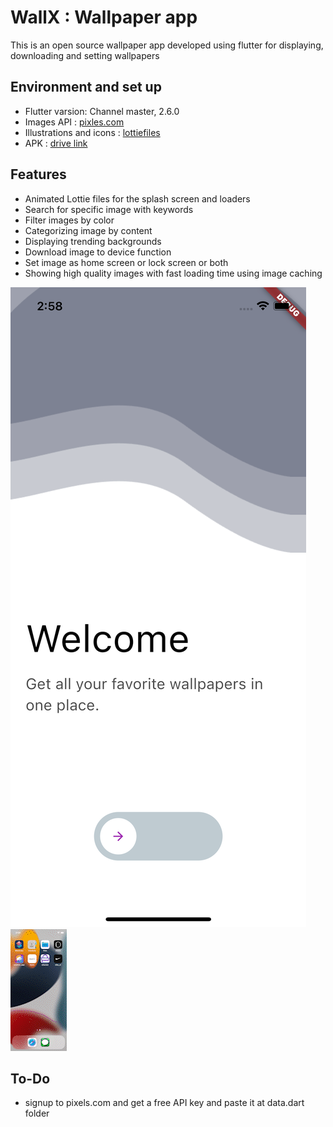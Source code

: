 # WallX : Wallpaper app

This is an open source wallpaper app developed using flutter for displaying, downloading and setting wallpapers

## Environment and set up

- Flutter varsion: Channel master, 2.6.0
- Images API : [pixles.com](https://www.pexels.com/)
- Illustrations and icons : [lottiefiles](https://lottiefiles.com/)
- APK : [drive link](https://drive.google.com/file/d/1ursd6E-d6UVI7_pmoEdHhl1TRuouy8bt/view?usp=sharing)

## Features

- Animated Lottie files for the splash screen and loaders
- Search for specific image with keywords
- Filter images by color
- Categorizing image by content
- Displaying trending backgrounds
- Download image to device function
- Set image as home screen or lock screen or both
- Showing high quality images with fast loading time using image caching


![This is an image](/screenshots/splash.png)
![This is an image](/screenshots/video.gif)

## To-Do

- signup to pixels.com and get a free API key and paste it at data.dart folder